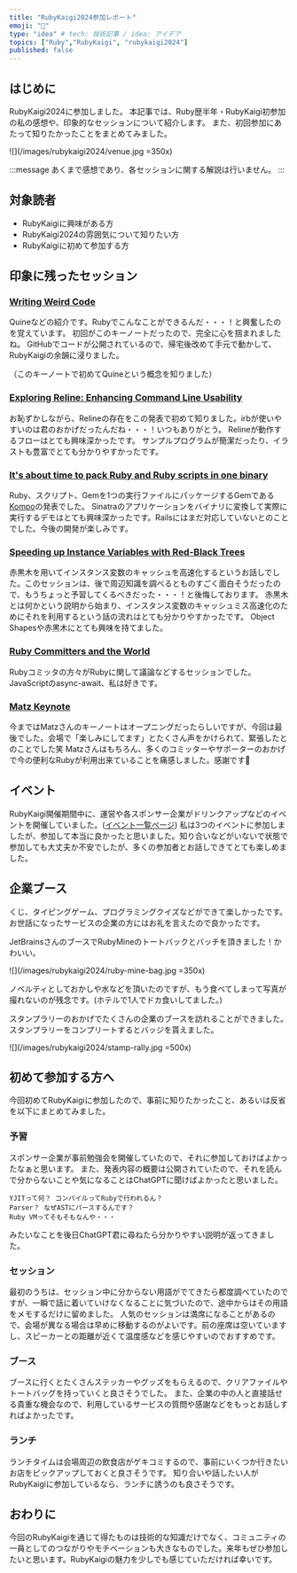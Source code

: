 ```yaml
---
title: "RubyKaigi2024参加レポート"
emoji: "🌺"
type: "idea" # tech: 技術記事 / idea: アイデア
topics: ["Ruby","RubyKaigi", "rubykaigi2024"]
published: false
---
```


## はじめに

RubyKaigi2024に参加しました。
本記事では、Ruby歴半年・RubyKaigi初参加の私の感想や、印象的なセッションについて紹介します。
また、初回参加にあたって知りたかったことをまとめてみました。

![](/images/rubykaigi2024/venue.jpg =350x)

:::message
あくまで感想であり、各セッションに関する解説は行いません。
:::

## 対象読者

- RubyKaigiに興味がある方
- RubyKaigi2024の雰囲気について知りたい方
- RubyKaigiに初めて参加する方

## 印象に残ったセッション

### [Writing Weird Code](https://rubykaigi.org/2024/presentations/tompng.html#day1)

Quineなどの紹介です。Rubyでこんなことができるんだ・・・！と興奮したのを覚えています。
初回がこのキーノートだったので、完全に心を掴まれましたね。
GitHubでコードが公開されているので、帰宅後改めて手元で動かして、RubyKaigiの余韻に浸りました。

（このキーノートで初めてQuineという概念を知りました）

### [Exploring Reline: Enhancing Command Line Usability](https://rubykaigi.org/2024/presentations/ima1zumi.html#day1)

お恥ずかしながら、Relineの存在をこの発表で初めて知りました。irbが使いやすいのは君のおかげだったんだね・・・！いつもありがとう。
Relineが動作するフローはとても興味深かったです。
サンプルプログラムが簡潔だったり、イラストも豊富でとても分かりやすかったです。

### [It's about time to pack Ruby and Ruby scripts in one binary](https://rubykaigi.org/2024/presentations/ahogappa0613.html#day2)

Ruby、スクリプト、Gemを1つの実行ファイルにパッケージするGemである[Kompo](https://github.com/ahogappa0613/kompo)の発表でした。
Sinatraのアプリケーションをバイナリに変換して実際に実行するデモはとても興味深かったです。Railsにはまだ対応していないとのことでした。今後の開発が楽しみです。

### [Speeding up Instance Variables with Red-Black Trees](https://rubykaigi.org/2024/presentations/tenderlove.html#day3)

赤黒木を用いてインスタンス変数のキャッシュを高速化するというお話しでした。このセッションは、後で周辺知識を調べるとものすごく面白そうだったので、もうちょっと予習してくるべきだった・・・！と後悔しております。
赤黒木とは何かという説明から始まり、インスタンス変数のキャッシュミス高速化のためにそれを利用するという話の流れはとても分かりやすかったです。
Object Shapesや赤黒木にとても興味を持てました。

### [Ruby Committers and the World](https://rubykaigi.org/2024/presentations/rubylangorg.html#day3)

Rubyコミッタの方々がRubyに関して議論などするセッションでした。
JavaScriptのasync-await、私は好きです。

### [Matz Keynote](https://rubykaigi.org/2024/presentations/yukihiro_matz.html#day3)

今まではMatzさんのキーノートはオープニングだったらしいですが、今回は最後でした。会場で「楽しみにしてます」とたくさん声をかけられて、緊張したとのことでした笑
Matzさんはもちろん、多くのコミッターやサポーターのおかげで今の便利なRubyが利用出来ていることを痛感しました。感謝です🙏

## イベント

RubyKaigi開催期間中に、運営や各スポンサー企業がドリンクアップなどのイベントを開催していました。([イベント一覧ページ](https://rubykaigi.org/2024/events/))
私は3つのイベントに参加しましたが、参加して本当に良かったと思いました。知り合いなどがいないで状態で参加しても大丈夫か不安でしたが、多くの参加者とお話しできてとても楽しめました。

## 企業ブース

くじ、タイピングゲーム、プログラミングクイズなどができて楽しかったです。
お世話になったサービスの企業の方にはお礼を言えたので良かったです。

JetBrainsさんのブースでRubyMineのトートバックとバッチを頂きました！かわいい。

![](/images/rubykaigi2024/ruby-mine-bag.jpg =350x)

ノベルティとしておかしや水などを頂いたのですが、もう食べてしまって写真が撮れないのが残念です。(ホテルで1人でドカ食いしてました。)

スタンプラリーのおかげでたくさんの企業のブースを訪れることができました。スタンプラリーをコンプリートするとバッジを貰えました。

![](/images/rubykaigi2024/stamp-rally.jpg =500x)

## 初めて参加する方へ

今回初めてRubyKaigiに参加したので、事前に知りたかったこと、あるいは反省を以下にまとめてみました。

### 予習

スポンサー企業が事前勉強会を開催していたので、それに参加しておけばよかったなぁと思います。
また、発表内容の概要は公開されていたので、それを読んで分からないことや気になることはChatGPTに聞けばよかったと思いました。

```text
YJITって何？ コンパイルってRubyで行われるん？
Parser？ なぜASTにパースするんです？
Ruby VMってそもそもなんや・・・
```

みたいなことを後日ChatGPT君に尋ねたら分かりやすい説明が返ってきました。

### セッション

最初のうちは、セッション中に分からない用語がでてきたら都度調べていたのですが、一瞬で話に着いていけなくなることに気づいたので、途中からはその用語をメモするだけに留めました。
人気のセッションは満席になることがあるので、会場が異なる場合は早めに移動するのがよいです。前の座席は空いていますし、スピーカーとの距離が近くて温度感などを感じやすいのでおすすめです。

### ブース

ブースに行くとたくさんステッカーやグッズをもらえるので、クリアファイルやトートバッグを持っていくと良さそうでした。
また、企業の中の人と直接話せる貴重な機会なので、利用しているサービスの質問や感謝などをもっとお話しすればよかったです。

### ランチ

ランチタイムは会場周辺の飲食店がゲキコミするので、事前にいくつか行きたいお店をピックアップしておくと良さそうです。
知り合いや話したい人がRubyKaigiに参加しているなら、ランチに誘うのも良さそうです。

## おわりに

今回のRubyKaigiを通じて得たものは技術的な知識だけでなく、コミュニティの一員としてのつながりやモチベーションも大きなものでした。来年もぜひ参加したいと思います。RubyKaigiの魅力を少しでも感じていただければ幸いです。
